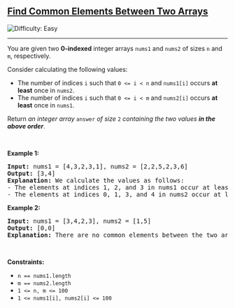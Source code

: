 <h2><a href="https://leetcode.com/problems/find-common-elements-between-two-arrays">Find Common Elements Between Two Arrays</a></h2> <img src='https://img.shields.io/badge/Difficulty-Easy-brightgreen' alt='Difficulty: Easy' /><hr><p>You are given two <strong>0-indexed</strong> integer arrays <code>nums1</code> and <code>nums2</code> of sizes <code>n</code> and <code>m</code>, respectively.</p>

<p>Consider calculating the following values:</p>

<ul>
	<li>The number of indices <code>i</code> such that <code>0 &lt;= i &lt; n</code> and <code>nums1[i]</code> occurs <strong>at least</strong> once in <code>nums2</code>.</li>
	<li>The number of indices <code>i</code> such that <code>0 &lt;= i &lt; m</code> and <code>nums2[i]</code> occurs <strong>at least</strong> once in <code>nums1</code>.</li>
</ul>

<p>Return <em>an integer array </em><code>answer</code><em> of size </em><code>2</code><em> containing the two values <strong>in the above order</strong></em>.</p>

<p>&nbsp;</p>
<p><strong class="example">Example 1:</strong></p>

<pre>
<strong>Input:</strong> nums1 = [4,3,2,3,1], nums2 = [2,2,5,2,3,6]
<strong>Output:</strong> [3,4]
<strong>Explanation:</strong> We calculate the values as follows:
- The elements at indices 1, 2, and 3 in nums1 occur at least once in nums2. So the first value is 3.
- The elements at indices 0, 1, 3, and 4 in nums2 occur at least once in nums1. So the second value is 4.
</pre>

<p><strong class="example">Example 2:</strong></p>

<pre>
<strong>Input:</strong> nums1 = [3,4,2,3], nums2 = [1,5]
<strong>Output:</strong> [0,0]
<strong>Explanation:</strong> There are no common elements between the two arrays, so the two values will be 0.
</pre>

<p>&nbsp;</p>
<p><strong>Constraints:</strong></p>

<ul>
	<li><code>n == nums1.length</code></li>
	<li><code>m == nums2.length</code></li>
	<li><code>1 &lt;= n, m &lt;= 100</code></li>
	<li><code>1 &lt;= nums1[i], nums2[i] &lt;= 100</code></li>
</ul>
